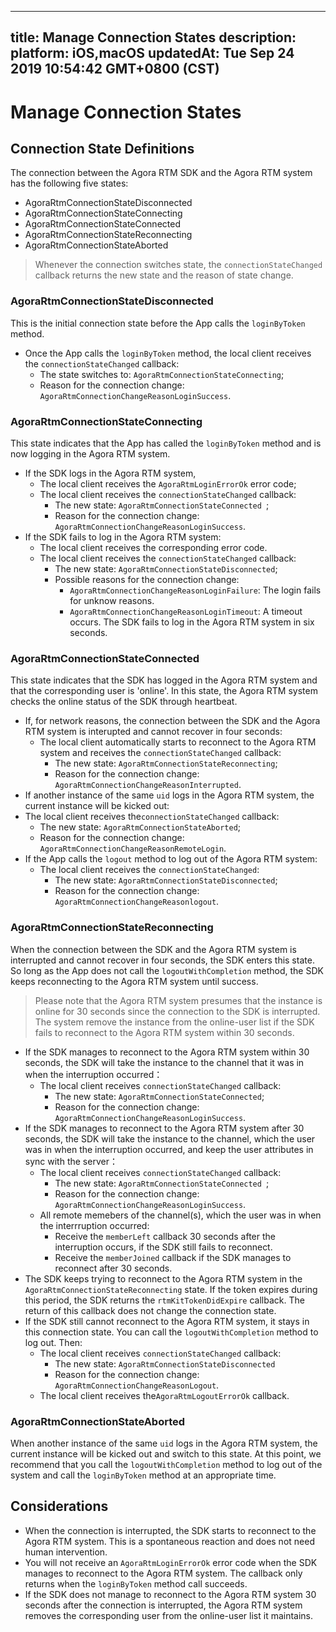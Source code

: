 
---
title: Manage Connection States
description: 
platform: iOS,macOS
updatedAt: Tue Sep 24 2019 10:54:42 GMT+0800 (CST)
---
# Manage Connection States
## Connection State Definitions

The connection between the Agora RTM SDK and the Agora RTM system has the following five states:

- AgoraRtmConnectionStateDisconnected
- AgoraRtmConnectionStateConnecting
- AgoraRtmConnectionStateConnected
- AgoraRtmConnectionStateReconnecting
- AgoraRtmConnectionStateAborted

> Whenever the connection switches state, the `connectionStateChanged` callback returns the new state and the reason of state change.

### AgoraRtmConnectionStateDisconnected

This is the initial connection state before the App calls the `loginByToken` method. 

- Once the App calls the `loginByToken` method, the local client receives the `connectionStateChanged` callback: 
  - The state switches to: `AgoraRtmConnectionStateConnecting`;
  - Reason for the connection change: `AgoraRtmConnectionChangeReasonLoginSuccess`. 

### AgoraRtmConnectionStateConnecting

This state indicates that the App has called the `loginByToken` method and is now logging in the Agora RTM system. 

- If the SDK logs in the Agora RTM system,
  - The local client receives the `AgoraRtmLoginErrorOk` error code;
  - The local client receives the `connectionStateChanged` callback:
    - The new state: `AgoraRtmConnectionStateConnected `;
    - Reason for the connection change: `AgoraRtmConnectionChangeReasonLoginSuccess`.
- If the SDK fails to log in the Agora RTM system:
  - The local client receives the corresponding error code.
  - The local client receives the `connectionStateChanged` callback:
    - The new state: `AgoraRtmConnectionStateDisconnected`; 
    - Possible reasons for the connection change:
      - `AgoraRtmConnectionChangeReasonLoginFailure`: The login fails for unknow reasons. 
      - `AgoraRtmConnectionChangeReasonLoginTimeout`: A timeout occurs. The SDK fails to log in the Agora RTM system in six seconds. 

### AgoraRtmConnectionStateConnected

This state indicates that the SDK has logged in the Agora RTM system and that the corresponding user is 'online'. In this state, the Agora RTM system checks the online status of the SDK through heartbeat. 
- If, for network reasons, the connection between the SDK and the Agora RTM system is interupted and cannot recover in four seconds: 
  - The local client automatically starts to reconnect to the Agora RTM system and receives the `connectionStateChanged` callback:
    - The new state: `AgoraRtmConnectionStateReconnecting`;
    - Reason for the connection change: `AgoraRtmConnectionChangeReasonInterrupted`.
-  If another instance of the same `uid` logs in the Agora RTM system, the current instance will be kicked out: 
  - The local client receives the`connectionStateChanged` callback:
    - The new state: `AgoraRtmConnectionStateAborted`;
    - Reason for the connection change: `AgoraRtmConnectionChangeReasonRemoteLogin`.
- If the App calls the `logout` method to log out of the Agora RTM system: 
  - The local client receives the `connectionStateChanged`:
    - The new state: `AgoraRtmConnectionStateDisconnected`;
    - Reason for the connection change: `AgoraRtmConnectionChangeReasonlogout`.

### AgoraRtmConnectionStateReconnecting

When the connection between the SDK and the Agora RTM system is interrupted and cannot recover in four seconds, the SDK enters this state. So long as the App does not call the `logoutWithCompletion` method, the SDK keeps reconnecting to the Agora RTM system until success.

> Please note that the Agora RTM system presumes that the instance is online for 30 seconds since the connection to the SDK is interrupted. The system remove the instance from the online-user list if the SDK fails to reconnect to the Agora RTM system within 30 seconds. 

- If the SDK manages to reconnect to the Agora RTM system within 30 seconds, the SDK will take the instance to the channel that it was in when the interruption occurred：
  - The local client receives `connectionStateChanged` callback:
    - The new state: `AgoraRtmConnectionStateConnected`;
    - Reason for the connection change: `AgoraRtmConnectionChangeReasonLoginSuccess`.
- If the SDK manages to reconnect to the Agora RTM system after 30 seconds, the SDK will take the instance to the channel, which the user was in when the interruption occurred, and keep the user attributes in sync with the server：
  - The local client receives `connectionStateChanged` callback:
    - The new state: `AgoraRtmConnectionStateConnected `;
    - Reason for the connection change: `AgoraRtmConnectionChangeReasonLoginSuccess`.
  - All remote memebers of the channel(s), which the user was in when the interrruption occurred: 
    - Receive the `memberLeft` callback 30 seconds after the interruption occurs, if the SDK still fails to reconnect. 
    - Receive the `memberJoined` callback if the SDK manages to reconnect after 30 seconds. 
- The SDK keeps trying to reconnect to the Agora RTM system in the `AgoraRtmConnectionStateReconnecting` state. If the token expires during this period, the SDK returns the `rtmKitTokenDidExpire` callback. The return of this callback does not change the connection state. 
- If the SDK still cannot reconnect to the Agora RTM system, it stays in this connection state. You can call the `logoutWithCompletion` method to log out. Then:
  - The local client receives `connectionStateChanged` callback:
    - The new state: `AgoraRtmConnectionStateDisconnected`
    - Reason for the connection change:  `AgoraRtmConnectionChangeReasonLogout`.
  - The local client receives the`AgoraRtmLogoutErrorOk` callback. 

### AgoraRtmConnectionStateAborted 

When another instance of the same `uid` logs in the Agora RTM system,  the current instance will be kicked out and switch to this state. At this point, we recommend that you call the `logoutWithCompletion` method to log out of the system and call the `loginByToken` method at an appropriate time. 


## Considerations

- When the connection is interrupted, the SDK starts to reconnect to the Agora RTM system. This is a spontaneous reaction and does not need human intervention. 
- You will not receive an `AgoraRtmLoginErrorOk` error code when the SDK manages to reconnect to the Agora RTM system. The callback only returns when the `loginByToken` method call succeeds. 
- If the SDK does not manage to reconnect to the Agora RTM system 30 seconds after the connection is interrupted, the Agora RTM system removes the corresponding user from the online-user list it maintains. 
